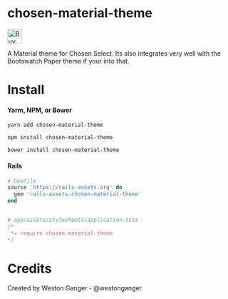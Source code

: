 # chosen-material-theme
<a href='https://ko-fi.com/A5071NK' target='_blank'><img height='32' style='border:0px;height:32px;' src='https://az743702.vo.msecnd.net/cdn/kofi1.png?v=a' border='0' alt='Buy Me a Coffee' /></a> 

A Material theme for Chosen Select. Its also integrates very well with the Bootswatch Paper theme if your into that.

# Install

#### Yarm, NPM, or Bower
```
yarn add chosen-material-theme

npm install chosen-material-theme

bower install chosen-material-theme
```

#### Rails
```ruby
# Gemfile
source 'https://rails-assets.org' do
  gem 'rails-assets-chosen-material-theme'
end


# app/assets/stylesheets/application.scss
/*
 *= require chosen-material-theme
*/
```

# Credits
Created by Weston Ganger - @westonganger
